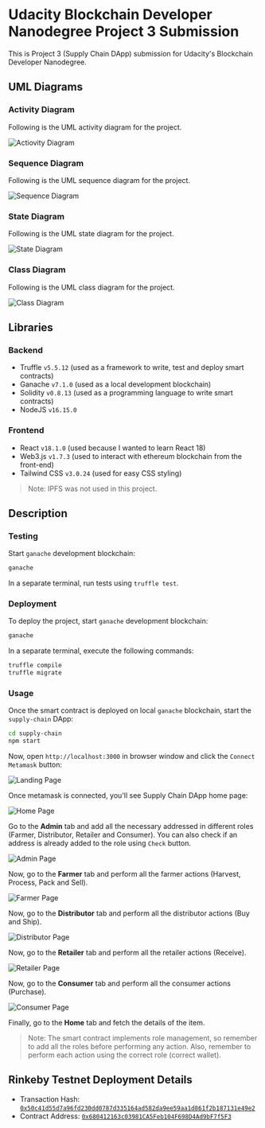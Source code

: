 # Udacity Blockchain Developer Nanodegree Project 3 Submission

This is Project 3 (Supply Chain DApp) submission for Udacity's Blockchain Developer Nanodegree.

## UML Diagrams

### Activity Diagram

Following is the UML activity diagram for the project.

![Actiovity Diagram](./uml/Activity%20Diagram.svg "Activity Diagram")

### Sequence Diagram

Following is the UML sequence diagram for the project.

![Sequence Diagram](./uml/Sequence%20Diagram.svg "Sequence Diagram")

### State Diagram

Following is the UML state diagram for the project.

![State Diagram](./uml/State%20Diagram.svg "State Diagram")

### Class Diagram

Following is the UML class diagram for the project.

![Class Diagram](./uml/Class%20Diagram.svg "Class Diagram")

## Libraries

### Backend

- Truffle `v5.5.12` (used as a framework to write, test and deploy smart contracts)
- Ganache `v7.1.0` (used as a local development blockchain)
- Solidity `v0.8.13` (used as a programming language to write smart contracts)
- NodeJS `v16.15.0`

### Frontend

- React `v18.1.0` (used because I wanted to learn React 18)
- Web3.js `v1.7.3` (used to interact with ethereum blockchain from the front-end)
- Tailwind CSS `v3.0.24` (used for easy CSS styling)

> Note: IPFS was not used in this project.

## Description

### Testing

Start `ganache` development blockchain:

```bash
ganache
```

In a separate terminal, run tests using `truffle test`.

### Deployment

To deploy the project, start `ganache` development blockchain:

```bash
ganache
```

In a separate terminal, execute the following commands:

```bash
truffle compile
truffle migrate
```

### Usage

Once the smart contract is deployed on local `ganache` blockchain, start the `supply-chain` DApp:

```bash
cd supply-chain
npm start
```

Now, open `http://localhost:3000` in browser window and click the `Connect Metamask` button:

![Landing Page](./images/LandingPage.jpg "Landing Page")

Once metamask is connected, you'll see Supply Chain DApp home page:

![Home Page](./images/HomePage.jpg "Home Page")

Go to the **Admin** tab and add all the necessary addressed in different roles (Farmer, Distributor, Retailer and
Consumer). You can also check if an address is already added to the role using `Check` button.

![Admin Page](./images/AdminPage.jpg "Admin Page")

Now, go to the **Farmer** tab and perform all the farmer actions (Harvest, Process, Pack and Sell).

![Farmer Page](./images/FarmerPage.jpg "Farmer Page")

Now, go to the **Distributor** tab and perform all the distributor actions (Buy and Ship).

![Distributor Page](./images/DistributorPage.jpg "Distributor Page")

Now, go to the **Retailer** tab and perform all the retailer actions (Receive).

![Retailer Page](./images/RetailerPage.jpg "Retailer Page")

Now, go to the **Consumer** tab and perform all the consumer actions (Purchase).

![Consumer Page](./images/ConsumerPage.jpg "Consumer Page")

Finally, go to the **Home** tab and fetch the details of the item.

> Note: The smart contract implements role management, so remember to add all the roles before performing any action.
Also, remember to perform each action using the correct role (correct wallet).

## Rinkeby Testnet Deployment Details

- Transaction Hash: [`0x50c41d55d7a96fd230dd0787d335164ad582da9ee59aa1d861f2b187131e49e2`](https://rinkeby.etherscan.io/tx/0x50c41d55d7a96fd230dd0787d335164ad582da9ee59aa1d861f2b187131e49e2)
- Contract Address: [`0x680412163c03981CA5Feb104F698D4Ad9bF7f5F3`](https://rinkeby.etherscan.io/address/0x680412163c03981ca5feb104f698d4ad9bf7f5f3)
